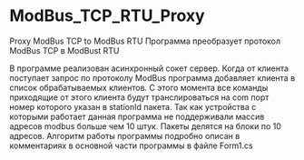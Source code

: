 # ModBus_TCP_RTU_Proxy
Proxy ModBus TCP to ModBus RTU
Программа преобразует протокол ModBus TCP в ModBust RTU

В программе реализован асинхронный сокет сервер.
Когда от клиента поступает запрос по протоколу ModBus программа добавляет клиента в список обрабатываемых клиентов. С этого момента все команды приходящие от этого клиента будут транслироваться на com порт номер которого указан в stationId пакета.
Так как устройства с которыми работает данная программа не поддерживали массив адресов modbus больше чем 10 штук. Пакеты делятся на блоки по 10 адресов.
Алгоритм работы программы подробно описан в комментариях в основной части программы в файле Form1.cs
